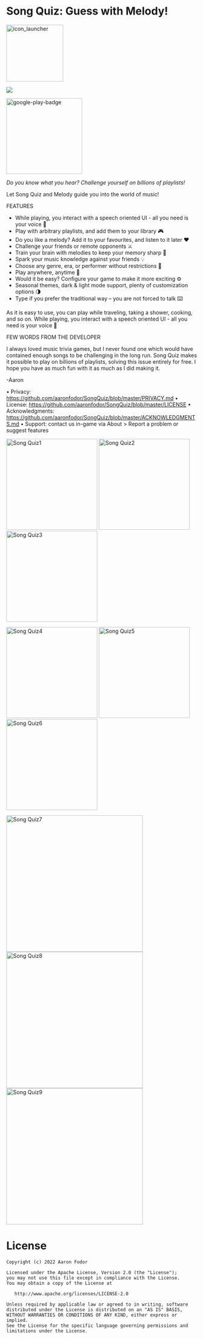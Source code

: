 # Song Quiz: Guess with Melody!
[<img src="https://user-images.githubusercontent.com/37120889/158391665-a8c716bf-f7f2-47d8-ae99-799b2a462658.png" alt="icon_launcher" width="150"/>](https://github.com/aaronfodor/SongQuiz)

![](https://img.shields.io/github/license/aaronfodor/songquizpublic) 

[<img src="https://user-images.githubusercontent.com/37120889/122966033-22a2b180-d389-11eb-8b13-f65fabed4bf7.png" alt="google-play-badge" width="200"/>](https://play.google.com/store/apps/details?id=com.aaronfodor.android.songquiz)

*Do you know what you hear? Challenge yourself on billions of playlists!*

Let Song Quiz and Melody guide you into the world of music!



FEATURES

- While playing, you interact with a speech oriented UI - all you need is your voice 🎵
- Play with arbitrary playlists, and add them to your library 🎮
- Do you like a melody? Add it to your favourites, and listen to it later ❤️
- Challenge your friends or remote opponents ⚔️
- Train your brain with melodies to keep your memory sharp 🧠
- Spark your music knowledge against your friends 💡
- Choose any genre, era, or performer without restrictions 🕺
- Play anywhere, anytime 🚿
- Would it be easy? Configure your game to make it more exciting ⚙️
- Seasonal themes, dark & light mode support, plenty of customization options 🌗
- Type if you prefer the traditional way – you are not forced to talk ⌨️

As it is easy to use, you can play while traveling, taking a shower, cooking, and so on. While playing, you interact with a speech oriented UI - all you need is your voice 🎵




FEW WORDS FROM THE DEVELOPER

I always loved music trivia games, but I never found one which would have contained enough songs to be challenging in the long run. Song Quiz makes it possible to play on billions of playlists, solving this issue entirely for free. I hope you have as much fun with it as much as I did making it.

-Aaron



• Privacy: https://github.com/aaronfodor/SongQuiz/blob/master/PRIVACY.md
• License: https://github.com/aaronfodor/SongQuiz/blob/master/LICENSE
• Acknowledgments: https://github.com/aaronfodor/SongQuiz/blob/master/ACKNOWLEDGMENTS.md
• Support: contact us in-game via About > Report a problem or suggest features



<p float="middle">
 	<img src="https://user-images.githubusercontent.com/37120889/158456270-3bd5c6b8-c73f-4442-a07b-4e687ca04b2a.PNG" alt="Song Quiz1" width="240"/>
	<img src="https://user-images.githubusercontent.com/37120889/158456318-27dbb3d9-f701-4838-b921-84389265328a.PNG" alt="Song Quiz2" width="240"/>
	<img src="https://user-images.githubusercontent.com/37120889/158456397-29dc83e1-e6b5-43a7-b8ff-a30c674b1d17.PNG" alt="Song Quiz3" width="240"/>
</p>
<p float="middle">
	<img src="https://user-images.githubusercontent.com/37120889/158456417-e2e00c80-755f-49e1-abe8-e5566c8e3f42.PNG" alt="Song Quiz4" width="240"/>
	<img src="https://user-images.githubusercontent.com/37120889/158456461-ab78d35a-5c96-4ba0-af3a-08c1a42f0144.PNG" alt="Song Quiz5" width="240"/>
    <img src="https://user-images.githubusercontent.com/37120889/158456254-4cf63a9d-9562-4c9c-b4a9-00f512446904.PNG" alt="Song Quiz6" width="240"/>
</p>




<p float="middle">
	<img src="https://user-images.githubusercontent.com/37120889/158456275-144d5da3-b2b0-421c-864f-888d10930fda.PNG" alt="Song Quiz7" height="360"/>
 	<img src="https://user-images.githubusercontent.com/37120889/158456291-a0396d0b-0f8d-4be3-95d6-7ab326114601.PNG" alt="Song Quiz8" height="360"/>
 	<img src="https://user-images.githubusercontent.com/37120889/158456307-b4f308bd-9f00-4bfb-b284-be8b0a644bf4.PNG" alt="Song Quiz9" height="360"/>
</p>

# License

    Copyright (c) 2022 Aaron Fodor
    
    Licensed under the Apache License, Version 2.0 (the "License");
    you may not use this file except in compliance with the License.
    You may obtain a copy of the License at
    
       http://www.apache.org/licenses/LICENSE-2.0
    
    Unless required by applicable law or agreed to in writing, software
    distributed under the License is distributed on an "AS IS" BASIS,
    WITHOUT WARRANTIES OR CONDITIONS OF ANY KIND, either express or implied.
    See the License for the specific language governing permissions and
    limitations under the License.